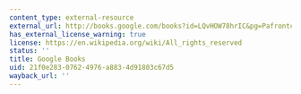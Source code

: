 ```yaml
---
content_type: external-resource
external_url: http://books.google.com/books?id=LQvHOW78hrIC&pg=Pafrontcover
has_external_license_warning: true
license: https://en.wikipedia.org/wiki/All_rights_reserved
status: ''
title: Google Books
uid: 21f0e283-0762-4976-a883-4d91803c67d5
wayback_url: ''
---
```

